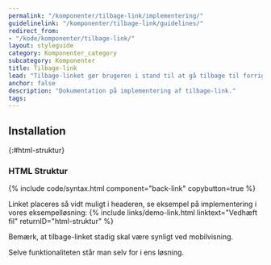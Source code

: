 ```yaml
---
permalink: "/komponenter/tilbage-link/implementering/"
guidelinelink: "/komponenter/tilbage-link/guidelines/"
redirect_from:
- "/kode/komponenter/tilbage-link/"
layout: styleguide
category: Komponenter_category
subcategory: Komponenter
title: Tilbage-link
lead: "Tilbage-linket gør brugeren i stand til at gå tilbage til forrige trin eller side i en selvbetjeningsløsning."
anchor: false
description: "Dokumentation på implementering af tilbage-link."
tags:
---
```


## Installation

{:#html-struktur}
### HTML Struktur

{% include code/syntax.html component="back-link" copybutton=true %}

Linket placeres så vidt muligt i headeren, se eksempel på implementering i vores eksempelløsning: {% include links/demo-link.html linktext="Vedhæft fil" returnID="html-struktur" %}

Bemærk, at tilbage-linket stadig skal være synligt ved mobilvisning.

Selve funktionaliteten står man selv for i ens løsning.
